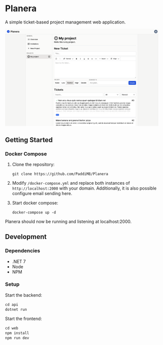 # Planera
A simple ticket-based project management web application.

![preview](preview.png)

## Getting Started

### Docker Compose

1. Clone the repository:
    ```shell
    git clone https://github.com/PaddiM8/Planera
    ```

2. Modify `/docker-compose.yml` and replace both instances of
   `http://localhost:2000` with your domain. Additionally,
   it is also possible configure email sending here.

3. Start docker compose:
    ```shell
    docker-compose up -d
    ```

Planera should now be running and listening at localhost:2000.

## Development

### Dependencies

* .NET 7
* Node
* NPM

### Setup

Start the backend:
```shell
cd api
dotnet run
```

Start the frontend:
```shell
cd web
npm install
npm run dev
```
